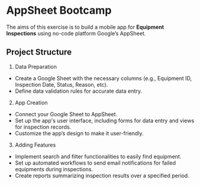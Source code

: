 # AppSheet Bootcamp

The aims of this exercise is to build a mobile app for **Equipment Inspections** using no-code platform Google’s AppSheet.

## Project Structure

1. Data Preparation
- Create a Google Sheet with the necessary columns (e.g., Equipment ID, Inspection Date, Status, Reason, etc).
- Define data validation rules for accurate data entry.

2. App Creation
- Connect your Google Sheet to AppSheet.
- Set up the app's user interface, including forms for data entry and views for inspection records.
- Customize the app’s design to make it user-friendly.

3. Adding Features
- Implement search and filter functionalities to easily find equipment.
- Set up automated workflows to send email notifications for failed equipments during inspections.
- Create reports summarizing inspection results over a specified period.


